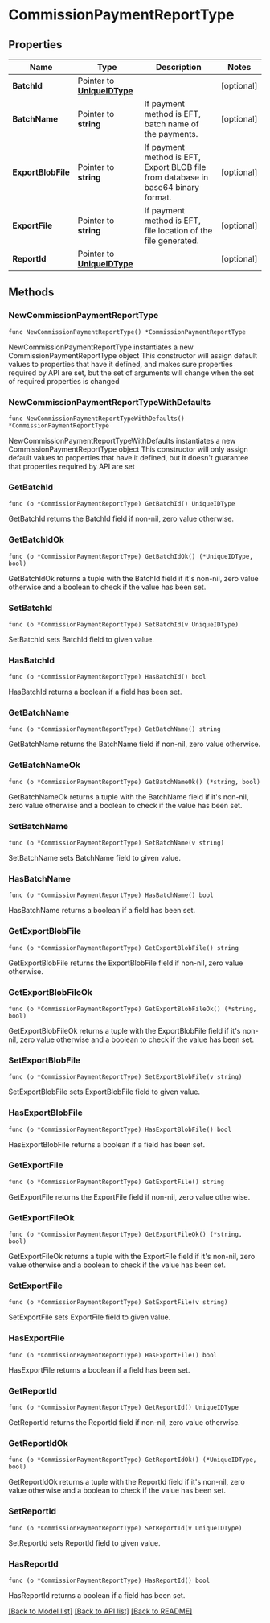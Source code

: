 # CommissionPaymentReportType

## Properties

Name | Type | Description | Notes
------------ | ------------- | ------------- | -------------
**BatchId** | Pointer to [**UniqueIDType**](UniqueIDType.md) |  | [optional] 
**BatchName** | Pointer to **string** | If payment method is EFT, batch name of the payments. | [optional] 
**ExportBlobFile** | Pointer to **string** | If payment method is EFT, Export BLOB file from database in base64 binary format. | [optional] 
**ExportFile** | Pointer to **string** | If payment method is EFT, file location of the file generated. | [optional] 
**ReportId** | Pointer to [**UniqueIDType**](UniqueIDType.md) |  | [optional] 

## Methods

### NewCommissionPaymentReportType

`func NewCommissionPaymentReportType() *CommissionPaymentReportType`

NewCommissionPaymentReportType instantiates a new CommissionPaymentReportType object
This constructor will assign default values to properties that have it defined,
and makes sure properties required by API are set, but the set of arguments
will change when the set of required properties is changed

### NewCommissionPaymentReportTypeWithDefaults

`func NewCommissionPaymentReportTypeWithDefaults() *CommissionPaymentReportType`

NewCommissionPaymentReportTypeWithDefaults instantiates a new CommissionPaymentReportType object
This constructor will only assign default values to properties that have it defined,
but it doesn't guarantee that properties required by API are set

### GetBatchId

`func (o *CommissionPaymentReportType) GetBatchId() UniqueIDType`

GetBatchId returns the BatchId field if non-nil, zero value otherwise.

### GetBatchIdOk

`func (o *CommissionPaymentReportType) GetBatchIdOk() (*UniqueIDType, bool)`

GetBatchIdOk returns a tuple with the BatchId field if it's non-nil, zero value otherwise
and a boolean to check if the value has been set.

### SetBatchId

`func (o *CommissionPaymentReportType) SetBatchId(v UniqueIDType)`

SetBatchId sets BatchId field to given value.

### HasBatchId

`func (o *CommissionPaymentReportType) HasBatchId() bool`

HasBatchId returns a boolean if a field has been set.

### GetBatchName

`func (o *CommissionPaymentReportType) GetBatchName() string`

GetBatchName returns the BatchName field if non-nil, zero value otherwise.

### GetBatchNameOk

`func (o *CommissionPaymentReportType) GetBatchNameOk() (*string, bool)`

GetBatchNameOk returns a tuple with the BatchName field if it's non-nil, zero value otherwise
and a boolean to check if the value has been set.

### SetBatchName

`func (o *CommissionPaymentReportType) SetBatchName(v string)`

SetBatchName sets BatchName field to given value.

### HasBatchName

`func (o *CommissionPaymentReportType) HasBatchName() bool`

HasBatchName returns a boolean if a field has been set.

### GetExportBlobFile

`func (o *CommissionPaymentReportType) GetExportBlobFile() string`

GetExportBlobFile returns the ExportBlobFile field if non-nil, zero value otherwise.

### GetExportBlobFileOk

`func (o *CommissionPaymentReportType) GetExportBlobFileOk() (*string, bool)`

GetExportBlobFileOk returns a tuple with the ExportBlobFile field if it's non-nil, zero value otherwise
and a boolean to check if the value has been set.

### SetExportBlobFile

`func (o *CommissionPaymentReportType) SetExportBlobFile(v string)`

SetExportBlobFile sets ExportBlobFile field to given value.

### HasExportBlobFile

`func (o *CommissionPaymentReportType) HasExportBlobFile() bool`

HasExportBlobFile returns a boolean if a field has been set.

### GetExportFile

`func (o *CommissionPaymentReportType) GetExportFile() string`

GetExportFile returns the ExportFile field if non-nil, zero value otherwise.

### GetExportFileOk

`func (o *CommissionPaymentReportType) GetExportFileOk() (*string, bool)`

GetExportFileOk returns a tuple with the ExportFile field if it's non-nil, zero value otherwise
and a boolean to check if the value has been set.

### SetExportFile

`func (o *CommissionPaymentReportType) SetExportFile(v string)`

SetExportFile sets ExportFile field to given value.

### HasExportFile

`func (o *CommissionPaymentReportType) HasExportFile() bool`

HasExportFile returns a boolean if a field has been set.

### GetReportId

`func (o *CommissionPaymentReportType) GetReportId() UniqueIDType`

GetReportId returns the ReportId field if non-nil, zero value otherwise.

### GetReportIdOk

`func (o *CommissionPaymentReportType) GetReportIdOk() (*UniqueIDType, bool)`

GetReportIdOk returns a tuple with the ReportId field if it's non-nil, zero value otherwise
and a boolean to check if the value has been set.

### SetReportId

`func (o *CommissionPaymentReportType) SetReportId(v UniqueIDType)`

SetReportId sets ReportId field to given value.

### HasReportId

`func (o *CommissionPaymentReportType) HasReportId() bool`

HasReportId returns a boolean if a field has been set.


[[Back to Model list]](../README.md#documentation-for-models) [[Back to API list]](../README.md#documentation-for-api-endpoints) [[Back to README]](../README.md)


